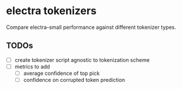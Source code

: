 # electra tokenizers

Compare electra-small performance against different tokenizer types.

## TODOs
- [ ] create tokenizer script agnostic to tokenization scheme
- [ ] metrics to add
    - [ ] average confidence of top pick
    - [ ] confidence on corrupted token prediction
